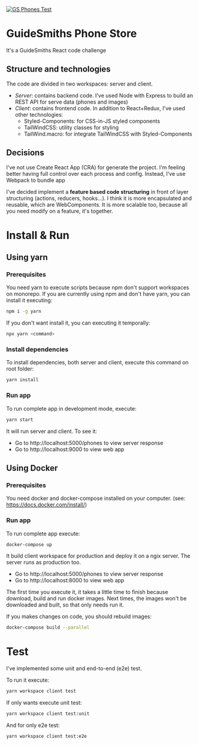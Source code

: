 [![GS Phones Test](https://github.com/jgleal/react-phone-catalogue/workflows/GS%20Phones%20Test/badge.svg)](https://github.com/jgleal/react-phone-catalogue/actions?query=workflow%3A%22GS+Phones+Test%22)

# GuideSmiths Phone Store

It's a GuideSmiths React code challenge

## Structure and technologies

The code are divided in two workspaces: server and client.

- _Server_: contains backend code. I've used Node with Express to build an REST API for serve data (phones and images)
- _Client_: contains frontend code. In addition to React+Redux, I've used other technologies:
  - Styled-Components: for CSS-in-JS styled components
  - TailWindCSS: utility classes for styling
  - TailWind.macro: for integrate TailWindCSS with Styled-Components

## Decisions

I've not use Create React App (CRA) for generate the project. I'm feeling better having full control over each process and config. Instead, I've use Webpack to bundle app

I've decided implement a **feature based code structuring** in front of layer structuring (actions, reducers, hooks...). I think it is more encapsulated and reusable, which are WebComponents. It is more scalable too, because all you need modify on a feature, it's together.

# Install & Run

## Using yarn

### Prerequisites

You need yarn to execute scripts because npm don't support workspaces on monorepo. If you are currently using npm and don't have yarn, you can install it executing:

```bash
npm i -g yarn
```

If you don't want install it, you can executing it temporally:

```bash
npx yarn <command>
```

### Install dependencies

To install dependencies, both server and client, execute this command on root folder:

```bash
yarn install
```

### Run app

To run complete app in development mode, execute:

```bash
yarn start
```

It will run server and client. To see it:

- Go to http://localhost:5000/phones to view server response
- Go to http://localhost:9000 to view web app

## Using Docker

### Prerequisites

You need docker and docker-compose installed on your computer. (see: https://docs.docker.com/install/)

### Run app

To run complete app execute:

```bash
docker-compose up
```

It build client workspace for production and deploy it on a ngix server. The server runs as production too.

- Go to http://localhost:5000/phones to view server response
- Go to http://localhost:8000 to view web app

The first time you execute it, it takes a little time to finish because download, build and run docker images. Next times, the images won't be downloaded and built, so that only needs run it.

If you makes changes on code, you should rebuild images:

```bash
docker-compose build --parallel
```

# Test

I've implemented some unit and end-to-end (e2e) test.

To run it execute:

```bash
yarn workspace client test
```

If only wants execute unit test:

```bash
yarn workspace client test:unit
```

And for only e2e test:

```bash
yarn workspace client test:e2e
```
